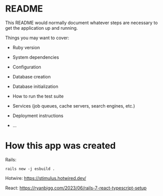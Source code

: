 # README

This README would normally document whatever steps are necessary to get the
application up and running.

Things you may want to cover:

* Ruby version

* System dependencies

* Configuration

* Database creation

* Database initialization

* How to run the test suite

* Services (job queues, cache servers, search engines, etc.)

* Deployment instructions

* ...



# How this app was created

Rails:
```
rails new -j esbuild .
```


Hotwire:
https://stimulus.hotwired.dev/

React: 
https://ryanbigg.com/2023/06/rails-7-react-typescript-setup
